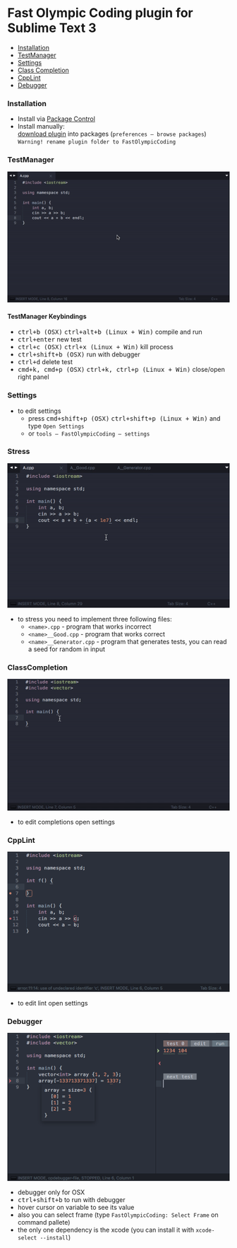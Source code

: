 Fast Olympic Coding plugin for Sublime Text 3
================
 * [Installation](#installation)
 * [TestManager](#testmanager)
 * [Settings](#settings)
 * [Class Completion](#classcompletion)
 * [CppLint](#cpplint)
 * [Debugger](#debugger)
 
### Installation
 * Install via [Package Control](https://packagecontrol.io/packages/CppFastOlympicCoding)
 * Install manually:<br>
       [download plugin](https://github.com/Jatana/FastOlympicCoding/archive/master.zip) into packages (`preferences — browse packages`)<br>
       `Warning! rename plugin folder to FastOlympicCoding`

### TestManager
 ![TestManager](ScreenShots/TestManagerNew.gif)
#### TestManager Keybindings
 * <kbd>ctrl+b (OSX)</kbd> <kbd>ctrl+alt+b (Linux + Win)</kbd> compile and run
 * <kbd>ctrl+enter</kbd> new test
 * <kbd>ctrl+c (OSX)</kbd>  <kbd>ctrl+x (Linux + Win)</kbd> kill process
 * <kbd>ctrl+shift+b (OSX)</kbd> run with debugger
 * <kbd>ctrl+d</kbd> delete test
 * <kbd>cmd+k, cmd+p (OSX)</kbd> <kbd>ctrl+k, ctrl+p (Linux + Win)</kbd> close/open right panel

### Settings
 * to edit settings
   * press <kbd>cmd+shift+p (OSX)</kbd> <kbd>ctrl+shift+p (Linux + Win)</kbd> and type `Open Settings`
   * or `tools — FastOlympicCoding — settings`

### Stress
 ![Stress](ScreenShots/StressNew.gif)
 
 * to stress you need to implement three following files:
   * `<name>.cpp` - program that works incorrect
   * `<name>__Good.cpp` - program that works correct
   * `<name>__Generator.cpp` - program that generates tests, you can read a seed for random in input

### ClassCompletion
 ![ClassCompletion](ScreenShots/ClassComplete.gif)

 * to edit completions open settings

### CppLint
 ![CppLint](ScreenShots/CppLintNew.png)
 
 * to edit lint open settings
 
### Debugger
 ![Debugger](ScreenShots/DebuggerNew2.png)

 * debugger only for OSX
 * <kbd>ctrl+shift+b</kbd> to run with debugger
 * hover cursor on variable to see its value
 * also you can select frame (type `FastOlympicCoding: Select Frame` on command pallete)
 * the only one dependency is the xcode (you can install it with `xcode-select --install`)

